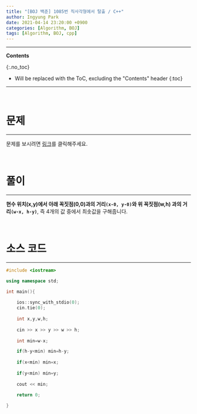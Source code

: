 ```yaml
---
title: "[BOJ 백준] 1085번 직사각형에서 탈출 / C++"
author: Ingyung Park
date: 2021-04-14 23:20:00 +0900
categories: [Algorithm, BOJ]
tags: [Algorithm, BOJ, cpp]
---
```


---
**Contents**

{:.no_toc}

* Will be replaced with the ToC, excluding the "Contents" header
{:toc}
---

<br/>

# **문제**

---



문제를 보시려면 [링크](https://www.acmicpc.net/problem/1085)를 클릭해주세요. 

<br/>

# **풀이**

---

**현수 위치(x,y)**에서 아래 꼭짓점(0,0)과의 거리**`(x-0, y-0)`**와  위 꼭짓점(w,h) 과의 거리**`(w-x, h-y)`**, 즉 4개의 값 중에서 최솟값을 구해줍니다.



<br/>

# **소스 코드**

---



```c++
#include <iostream>

using namespace std;

int main(){
	
	ios::sync_with_stdio(0);
	cin.tie(0);
	
	int x,y,w,h;
	
	cin >> x >> y >> w >> h;
	
	int min=w-x;

	if(h-y<min) min=h-y;
		
	if(x<min) min=x;
		
	if(y<min) min=y;
		
	cout << min;	
	
	return 0; 

}
```

<br/>

<br/>

